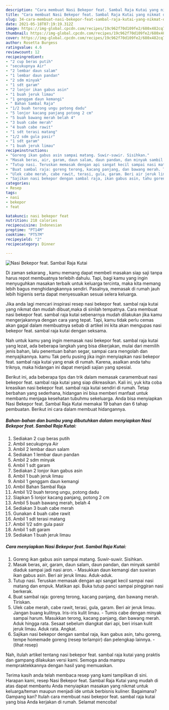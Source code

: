 ```yaml
---
description: "Cara membuat Nasi Bekepor feat. Sambal Raja Kutai yang nikmat dan Mudah Dibuat"
title: "Cara membuat Nasi Bekepor feat. Sambal Raja Kutai yang nikmat dan Mudah Dibuat"
slug: 34-cara-membuat-nasi-bekepor-feat-sambal-raja-kutai-yang-nikmat-dan-mudah-dibuat
date: 2021-05-18T07:19:19.312Z
image: https://img-global.cpcdn.com/recipes/19c962f70d109fe2/680x482cq70/nasi-bekepor-feat-sambal-raja-kutai-foto-resep-utama.jpg
thumbnail: https://img-global.cpcdn.com/recipes/19c962f70d109fe2/680x482cq70/nasi-bekepor-feat-sambal-raja-kutai-foto-resep-utama.jpg
cover: https://img-global.cpcdn.com/recipes/19c962f70d109fe2/680x482cq70/nasi-bekepor-feat-sambal-raja-kutai-foto-resep-utama.jpg
author: Rosetta Burgess
ratingvalue: 4.6
reviewcount: 12
recipeingredient:
- "2 cup beras putih"
- "secukupnya Air"
- "2 lembar daun salam"
- "1 lembar daun pandan"
- "2 sdm minyak"
- "1 sdt garam"
- "2 lonjor ikan gabus asin"
- "1 buah jeruk limau"
- "1 genggam daun kemangi"
- " Bahan Sambal Raja"
- "1/2 buah terong ungu potong dadu"
- "5 lonjor kacang panjang potong 2 cm"
- "5 buah bawang merah belah 4"
- "3 buah cabe merah"
- "4 buah cabe rawit"
- "1 sdt terasi matang"
- "1/2 sdm gula pasir"
- "1 sdt garam"
- "1 buah jeruk limau"
recipeinstructions:
- "Goreng ikan gabus asin sampai matang. Suwir-suwir. Sisihkan."
- "Masak beras, air, garam, daun salam, daun pandan, dan minyak sambil diaduk sampai jadi nasi aron.  Masukkan daun kemangi dan suwiran ikan gabus asin. Beri air jeruk limau. Aduk-aduk."
- "Tutup nasi. Teruskan memasak dengan api sangat kecil sampai nasi matang dan empuk. Matikan api. Buka tutup panci sampai pinggiran nasi berkerak."
- "Buat sambal raja: goreng terong, kacang panjang, dan bawang merah. Tiriskan."
- "Ulek cabe merah, cabe rawit, terasi, gula, garam. Beri air jeruk limau. Jangan buang kulitnya. Iris-iris kulit limau. Tumis cabe dengan minyak sampai harum. Masukkan terong, kacang panjang, dan bawang merah. Aduk hingga rata. Sesaat sebelum diangkat dari api, beri irisan kulit jeruk limau. Aduk rata. Angkat."
- "Sajikan nasi bekepor dengan sambal raja, ikan gabus asin, tahu goreng, tempe homemade goreng (resep terlampir) dan pelengkap lainnya.           (lihat resep)"
categories:
- Resep
tags:
- nasi
- bekepor
- feat

katakunci: nasi bekepor feat 
nutrition: 218 calories
recipecuisine: Indonesian
preptime: "PT14M"
cooktime: "PT57M"
recipeyield: "2"
recipecategory: Dinner

---
```



![Nasi Bekepor feat. Sambal Raja Kutai](https://img-global.cpcdn.com/recipes/19c962f70d109fe2/680x482cq70/nasi-bekepor-feat-sambal-raja-kutai-foto-resep-utama.jpg)

Di zaman  sekarang , kamu memang dapat membeli masakan siap saji tanpa harus repot membuatnya terlebih dahulu. Tapi, bagi kamu yang ingin menyuguhkan masakan terbaik untuk keluarga tercinta, maka kita memang lebih bagus menghidangkannya sendiri. Pasalnya, memasak di rumah jauh lebih higienis serta dapat menyesuaikan sesuai selera keluarga.

Jika anda lagi mencari inspirasi resep nasi bekepor feat. sambal raja kutai yang nikmat dan mudah dibuat,maka di sinilah tempatnya. Cara membuat nasi bekepor feat. sambal raja kutai  sebenarnya mudah dilakukan jika kamu mengerjakannya dengan cara yang tepat. Tapi, kamu tidak perlu cemas akan gagal dalam membuatnya 
sebab di artikel ini kita akan mengupas nasi bekepor feat. sambal raja kutai dengan seksama.  



Nah untuk kamu yang ingin memasak nasi bekepor feat. sambal raja kutai yang lezat, ada beberapa langkah yang bisa dikerjakan, mulai dari memilih jenis bahan, lalu penentuan bahan segar, sampai cara mengolah dan menyajikannya. kamu Tak perlu pusing jika ingin menyiapkan nasi bekepor feat. sambal raja kutai yang enak di rumah. Karena, asalkan anda  tahu triknya, maka hidangan ini dapat menjadi sajian yang spesial.

Berikut ini, ada beberapa tips dan trik dalam memasak caramembuat nasi bekepor feat. sambal raja kutai yang siap dikreasikan. Kali ini, yuk kita coba kreasikan nasi bekepor feat. sambal raja kutai sendiri di rumah. Tetap berbahan yang sederhana, hidangan ini bisa memberi manfaat untuk membantu menjaga kesehatan tubuhmu sekeluarga. Anda bisa menyiapkan Nasi Bekepor feat. Sambal Raja Kutai memakai 19 bahan dan 6 tahap pembuatan. Berikut ini cara dalam membuat hidangannya.

<!--inarticleads1-->

##### Bahan-bahan dan bumbu yang dibutuhkan dalam menyiapkan Nasi Bekepor feat. Sambal Raja Kutai:

1. Sediakan 2 cup beras putih
1. Ambil secukupnya Air
1. Ambil 2 lembar daun salam
1. Sediakan 1 lembar daun pandan
1. Ambil 2 sdm minyak
1. Ambil 1 sdt garam
1. Sediakan 2 lonjor ikan gabus asin
1. Ambil 1 buah jeruk limau
1. Ambil 1 genggam daun kemangi
1. Ambil  Bahan Sambal Raja
1. Ambil 1/2 buah terong ungu, potong dadu
1. Siapkan 5 lonjor kacang panjang, potong 2 cm
1. Ambil 5 buah bawang merah, belah 4
1. Sediakan 3 buah cabe merah
1. Gunakan 4 buah cabe rawit
1. Ambil 1 sdt terasi matang
1. Ambil 1/2 sdm gula pasir
1. Ambil 1 sdt garam
1. Sediakan 1 buah jeruk limau




<!--inarticleads2-->

##### Cara menyiapkan Nasi Bekepor feat. Sambal Raja Kutai:

1. Goreng ikan gabus asin sampai matang. Suwir-suwir. Sisihkan.
1. Masak beras, air, garam, daun salam, daun pandan, dan minyak sambil diaduk sampai jadi nasi aron.  - Masukkan daun kemangi dan suwiran ikan gabus asin. Beri air jeruk limau. Aduk-aduk.
1. Tutup nasi. Teruskan memasak dengan api sangat kecil sampai nasi matang dan empuk. Matikan api. Buka tutup panci sampai pinggiran nasi berkerak.
1. Buat sambal raja: goreng terong, kacang panjang, dan bawang merah. Tiriskan.
1. Ulek cabe merah, cabe rawit, terasi, gula, garam. Beri air jeruk limau. Jangan buang kulitnya. Iris-iris kulit limau. - Tumis cabe dengan minyak sampai harum. Masukkan terong, kacang panjang, dan bawang merah. Aduk hingga rata. Sesaat sebelum diangkat dari api, beri irisan kulit jeruk limau. Aduk rata. Angkat.
1. Sajikan nasi bekepor dengan sambal raja, ikan gabus asin, tahu goreng, tempe homemade goreng (resep terlampir) dan pelengkap lainnya. -           (lihat resep)




Nah, itulah artikel tentang  nasi bekepor feat. sambal raja kutai  yang praktis dan gampang dilakukan versi kami. Semoga anda mampu mempraktekkannya dengan hasil yang memuaskan. 

Terima kasih anda telah membaca resep yang kami tampilkan di sini. Harapan kami, resep  Nasi Bekepor feat. Sambal Raja Kutai yang mudah di atas dapat membantu Anda menyiapkan masakan yang nikmat untuk keluarga/teman maupun menjadi ide untuk berbisnis kuliner. Bagaimana? Gampang kan? Itulah cara membuat nasi bekepor feat. sambal raja kutai yang bisa Anda kerjakan di rumah. Selamat mencoba!

